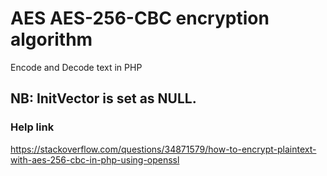 # AES AES-256-CBC encryption algorithm

Encode and Decode text in PHP

## NB: InitVector is set as NULL.

### Help link

https://stackoverflow.com/questions/34871579/how-to-encrypt-plaintext-with-aes-256-cbc-in-php-using-openssl